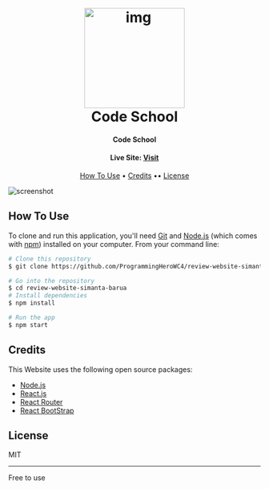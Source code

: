 
<h1 align="center">
  <br>
  <a href="https://keen-poitras-80abc9.netlify.app/"><img src="" alt="img" width="200"></a>
  <br>
  Code School
  <br>
</h1>

<h4 align="center">Code School</h4>
<h4 align="center">Live Site:  <a href="https://keen-poitras-80abc9.netlify.app/">Visit</a></h4>

<p align="center">
  <a href="#how-to-use">How To Use</a> •
  <a href="#credits">Credits</a> ••
  <a href="#license">License</a>
</p>

![screenshot]()


## How To Use

To clone and run this application, you'll need [Git](https://git-scm.com) and [Node.js](https://nodejs.org/en/download/) (which comes with [npm](http://npmjs.com)) installed on your computer. From your command line:

```bash
# Clone this repository
$ git clone https://github.com/ProgrammingHeroWC4/review-website-simanta-barua.git

# Go into the repository
$ cd review-website-simanta-barua
# Install dependencies
$ npm install

# Run the app
$ npm start
```


## Credits

This Website uses the following open source packages:

- [Node.js](https://nodejs.org/)
- [React.js](https://reactjs.org/)
- [React Router](https://reactrouter.com/)
- [React BootStrap](https://react-bootstrap.github.io/)



## License

MIT

---
Free to use 

